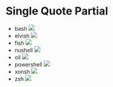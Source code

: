 # Single Quote Partial

- bash
![](./singleQuotePartial/out/singleQuotePartial.bash.gif)
- elvish
![](./singleQuotePartial/out/singleQuotePartial.elvish.gif)
- fish
![](./singleQuotePartial/out/singleQuotePartial.fish.gif)
- nushell
![](./singleQuotePartial/out/singleQuotePartial.nushell.gif)
- oil
![](./singleQuotePartial/out/singleQuotePartial.oil.gif)
- powershell
![](./singleQuotePartial/out/singleQuotePartial.powershell.gif)
- xonsh
![](./singleQuotePartial/out/singleQuotePartial.xonsh.gif)
- zsh
![](./singleQuotePartial/out/singleQuotePartial.zsh.gif)
